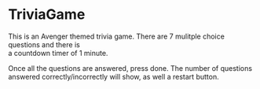 # TriviaGame
This is an Avenger themed trivia game. There are 7 mulitple choice questions and there is  
a countdown timer of 1 minute. 

Once all the questions are answered, press done. The number of questions answered correctly/incorrectly will show, as well a restart button.

